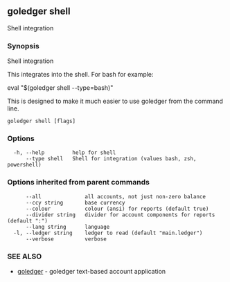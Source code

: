 ## goledger shell

Shell integration

### Synopsis

Shell integration

This integrates into the shell. For bash for example:

  eval "$(goledger shell --type=bash)"

This is designed to make it much easier to use goledger
from the command line.


```
goledger shell [flags]
```

### Options

```
  -h, --help         help for shell
      --type shell   Shell for integration (values bash, zsh, powershell)
```

### Options inherited from parent commands

```
      --all              all accounts, not just non-zero balance
      --ccy string       base currency
      --colour           colour (ansi) for reports (default true)
      --divider string   divider for account components for reports (default ":")
      --lang string      language
  -l, --ledger string    ledger to read (default "main.ledger")
      --verbose          verbose
```

### SEE ALSO

* [goledger](goledger.md)	 - goledger text-based account application

